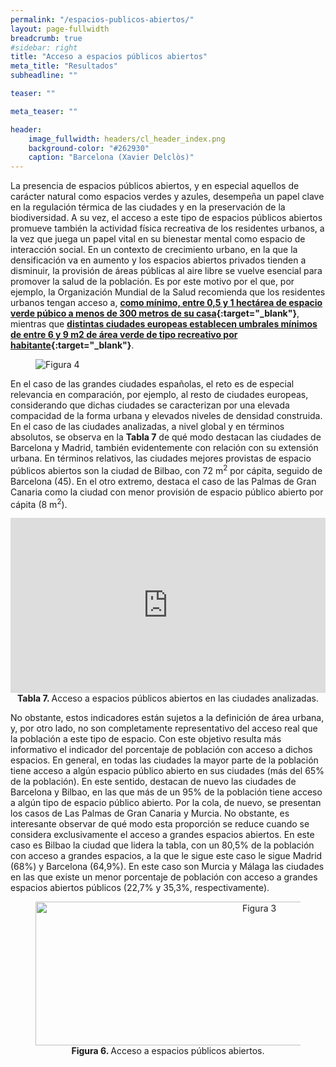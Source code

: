 ```yaml
---
permalink: "/espacios-publicos-abiertos/"
layout: page-fullwidth
breadcrumb: true
#sidebar: right
title: "Acceso a espacios públicos abiertos"
meta_title: "Resultados"
subheadline: ""

teaser: ""

meta_teaser: ""

header:
    image_fullwidth: headers/cl_header_index.png
    background-color: "#262930"
    caption: "Barcelona (Xavier Delclòs)"
---
```


La presencia de espacios públicos abiertos, y en especial aquellos de carácter natural como espacios verdes y azules, desempeña un papel clave en la 
regulación térmica de las ciudades y en la preservación de la biodiversidad. A su vez, el acceso a este tipo de espacios públicos abiertos promueve 
también la actividad física recreativa de los residentes urbanos, a la vez que juega un papel vital en su bienestar mental como espacio de interacción 
social. En un contexto de crecimiento urbano, en la que la densificación va en aumento y los espacios abiertos privados tienden a disminuir, 
la provisión de áreas públicas al aire libre se vuelve esencial para promover la salud de la población. Es por este motivo por el que, por ejemplo, 
la Organización Mundial de la Salud recomienda que los residentes urbanos tengan acceso a, **[como mínimo, entre 0,5 y 1 hectárea de espacio verde púbico
a menos de 300 metros de su casa](https://www.who.int/europe/publications/i/item/9789289052498){:target="_blank"}**, mientras que **[distintas ciudades europeas establecen umbrales mínimos de entre 6 y 9 m2 de área verde de tipo recreativo
por habitante](https://eionet.kormany.hu/download/9/14/e2000/who-benefits-from-nature-in-cities.pdf){:target="_blank"}**.

<figure>
   <img src="https://gratet.github.io/ciudades-leonardo/images/indicadores/indicador-04.png" alt="Figura 4" style="max-width: 100%; display: block; margin: 0 auto;">
</figure>

En el caso de las grandes ciudades españolas, el reto es de especial relevancia en comparación, por ejemplo, al resto de ciudades europeas, considerando 
que dichas ciudades se caracterizan por una elevada compacidad de la forma urbana y elevados niveles de densidad construida. En el caso de las ciudades 
analizadas, a nivel global y en términos absolutos, se observa en la **Tabla 7** de qué modo destacan las ciudades de Barcelona y Madrid, también evidentemente 
con relación con su extensión urbana. En términos relativos, las ciudades mejores provistas de espacio públicos abiertos son la ciudad de Bilbao, con 72 m<sup>2</sup> 
por cápita, seguido de Barcelona (45). En el otro extremo, destaca el caso de las Palmas de Gran Canaria como la ciudad con menor provisión de espacio 
público abierto por cápita (8 m<sup>2</sup>).

<center>
<!-- Taula 7 -->
<iframe src="https://gratet.github.io/ciudades-leonardo/tablas/tabla_7.htm" width="100%" height="280" frameborder="0"></iframe>
    <figcaption style="text-align: center"><strong> Tabla 7. </strong> Acceso a espacios públicos abiertos en las ciudades analizadas. </figcaption>
</center>

No obstante, estos indicadores están sujetos a la definición de área urbana, y, por otro lado, no son completamente representativo del acceso real que la 
población a este tipo de espacio. Con este objetivo resulta más informativo el indicador del porcentaje de población con acceso a dichos espacios. En general, 
en todas las ciudades la mayor parte de la población tiene acceso a algún espacio público abierto en sus ciudades (más del 65% de la población). En este 
sentido, destacan de nuevo las ciudades de Barcelona y Bilbao, en las que más de un 95% de la población tiene acceso a algún tipo de espacio público abierto. 
Por la cola, de nuevo, se presentan los casos de Las Palmas de Gran Canaria y Murcia. No obstante, es interesante observar de qué modo esta proporción se reduce 
cuando se considera exclusivamente el acceso a grandes espacios abiertos. En este caso es Bilbao la ciudad que lidera la tabla, con un 80,5% de la población 
con acceso a grandes espacios, a la que le sigue este caso le sigue Madrid (68%) y Barcelona (64,9%). En este caso son Murcia y Málaga las ciudades en las 
que existe un menor porcentaje de población con acceso a grandes espacios abiertos públicos (22,7% y 35,3%, respectivamente).

<figure>
<!-- Figura 5 -->
<center><img src="https://gratet.github.io/ciudades-leonardo/images/svg_files/figura_6.svg" width="700px" height="230" alt="Figura 3" /></center>
    <figcaption style="text-align: center"><strong> Figura 6. </strong> Acceso a espacios públicos abiertos. </figcaption>
</figure>


<!--
<center>
<!-- imatges 
<iframe src="https://gratet.github.io/ciudades-leonardo/galerias/index.htm" width="100%" height="1200px" frameborder="0"></iframe>
</center>

-->
